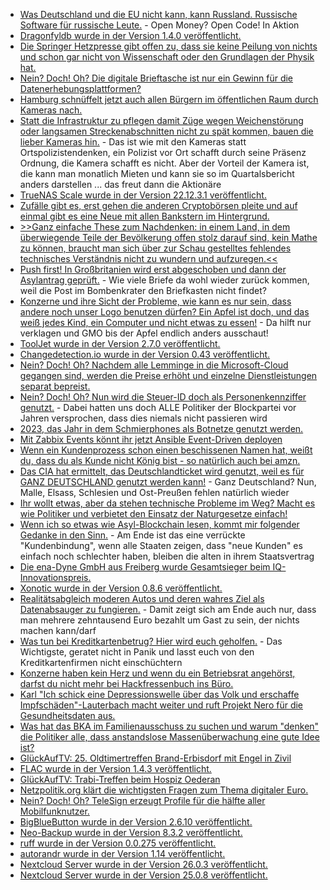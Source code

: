 * [Was Deutschland und die EU nicht kann, kann Russland. Russische Software für russische Leute.](http://blog.fefe.de/?ts=9a7189c3) - Open Money? Open Code! In Aktion
* [Dragonfyldb wurde in der Version 1.4.0 veröffentlicht.](https://github.com/dragonflydb/dragonfly/releases/tag/v1.4.0)
* [Die Springer Hetzpresse gibt offen zu, dass sie keine Peilung von nichts und schon gar nicht von Wissenschaft oder den Grundlagen der Physik hat.](http://blog.fefe.de/?ts=9a6e651f)
* [Nein? Doch! Oh? Die digitale Brieftasche ist nur ein Gewinn für die Datenerhebungsplattformen?](https://netzpolitik.org/2023/eidas-reform-digitale-brieftasche-birgt-beispielloses-risiko-fuer-die-privatsphaere/)
* [Hamburg schnüffelt jetzt auch allen Bürgern im öffentlichen Raum durch Kameras nach.](https://netzpolitik.org/2023/intelligente-videoueberwachung-polizei-hamburg-will-ab-juli-verhalten-automatisch-scannen/)
* [Statt die Infrastruktur zu pflegen damit Züge wegen Weichenstörung oder langsamen Streckenabschnitten nicht zu spät kommen, bauen die lieber Kameras hin.](https://www.linux-magazin.de/news/ki-gegen-verspaetungen/) - Das ist wie mit den Kameras statt Ortspolizistendenken, ein Polizist vor Ort schafft durch seine Präsenz Ordnung, die Kamera schafft es nicht. Aber der Vorteil der Kamera ist, die kann man monatlich Mieten und kann sie so im Quartalsbericht anders darstellen ... das freut dann die Aktionäre
* [TrueNAS Scale wurde in der Version 22.12.3.1 veröffentlicht.](https://github.com/truenas/documentation/releases/tag/TS22.12.3.1)
* [Zufälle gibt es, erst gehen die anderen Cryptobörsen pleite und auf einmal gibt es eine Neue mit allen Bankstern im Hintergrund.](http://blog.fefe.de/?ts=9a6f32df)
* [>>Ganz einfache These zum Nachdenken: in einem Land, in dem überwiegende Teile der Bevölkerung offen stolz darauf sind, kein Mathe zu können, braucht man sich über zur Schau gestelltes fehlendes technisches Verständnis nicht zu wundern und aufzuregen.<<](http://blog.fefe.de/?ts=9a6fbf53)
* [Push first! In Großbritanien wird erst abgeschoben und dann der Asylantrag geprüft.](http://blog.fefe.de/?ts=9a6fa2d4) - Wie viele Briefe da wohl wieder zurück kommen, weil die Post im Bombenkrater den Briefkasten nicht findet?
* [Konzerne und ihre Sicht der Probleme, wie kann es nur sein, dass andere noch unser Logo benutzen dürfen? Ein Apfel ist doch, und das weiß jedes Kind, ein Computer und nicht etwas zu essen!](https://www.borncity.com/blog/2023/06/20/apple-versucht-apfel-logo-von-111-jahre-altem-schweizer-obstverband-zu-kapern/) - Da hilft nur verklagen und GMO bis der Apfel endlich anders ausschaut!
* [ToolJet wurde in der Version 2.7.0 veröffentlicht.](https://github.com/ToolJet/ToolJet/releases/tag/v2.7.0)
* [Changedetection.io wurde in der Version 0.43 veröffentlicht.](https://github.com/dgtlmoon/changedetection.io/releases/tag/0.43)
* [Nein? Doch! Oh? Nachdem alle Lemminge in die Microsoft-Cloud gegangen sind, werden die Preise erhöht und einzelne Dienstleistungen separat bepreist.](https://www.borncity.com/blog/2023/06/22/microsoft-verlangt-zustzliche-lizenzen-fr-planner-und-to-do-beim-auditing/)
* [Nein? Doch! Oh? Nun wird die Steuer-ID doch als Personenkennziffer genutzt.](https://netzpolitik.org/2023/registermodernisierung-ampel-wird-steuer-id-als-personenkennziffer-nutzen/) - Dabei hatten uns doch ALLE Politiker der Blockpartei vor Jahren versprochen, dass dies niemals nicht passieren wird
* [2023, das Jahr in dem Schmierphones als Botnetze genutzt werden.](https://tarnkappe.info/artikel/cyberangriff/swingvpn-macht-android-handys-zum-teil-eines-botnets-276405.html)
* [Mit Zabbix Events könnt ihr jetzt Ansible Event-Driven deployen](https://blog.zabbix.com/forward-zabbix-events-to-event-driven-ansible-and-automate-your-workflows/25893/)
* [Wenn ein Kundenprozess schon einen beschissenen Namen hat, weißt du, dass du als Kunde nicht König bist - so natürlich auch bei amzn.](http://blog.fefe.de/?ts=9a6aeecb)
* [Das CIA hat ermittelt, das Deutschlandticket wird genutzt, weil es für GANZ DEUTSCHLAND genutzt werden kann!](http://blog.fefe.de/?ts=9a6aec42) - Ganz Deutschland? Nun, Malle, Elsass, Schlesien und Ost-Preußen fehlen natürlich wieder
* [Ihr wollt etwas, aber da stehen technische Probleme im Weg? Macht es wie Politiker und verbietet den Einsatz der Naturgesetze einfach!](http://blog.fefe.de/?ts=9a6aeccb)
* [Wenn ich so etwas wie Asyl-Blockchain lesen, kommt mir folgender Gedanke in den Sinn.](https://netzpolitik.org/2023/bamf-die-asyl-blockchain-wird-immer-laenger/) - Am Ende ist das eine verrückte "Kundenbindung", wenn alle Staaten zeigen, dass "neue Kunden" es einfach noch schlechter haben, bleiben die alten in ihrem Staatsvertrag
* [Die ena-Dyne GmbH aus Freiberg wurde Gesamtsieger beim IQ-Innovationspreis.](https://www.mdr.de/video/mdr-videos/a/video-732604.html)
* [Xonotic wurde in der Version 0.8.6 veröffentlicht.](https://www.phoronix.com/news/Xonotic-0.8.6-Released)
* [Realitätsabgleich moderen Autos und deren wahres Ziel als Datenabsauger zu fungieren.](https://netzpolitik.org/2023/crowd-recherche-wir-wollen-wissen-was-autohersteller-ueber-moderne-autos-speichern/) - Damit zeigt sich am Ende auch nur, dass man mehrere zehntausend Euro bezahlt um Gast zu sein, der nichts machen kann/darf
* [Was tun bei Kreditkartenbetrug? Hier wird euch geholfen.](https://tarnkappe.info/artikel/it-sicherheit/online-betrug/du-bist-opfer-von-kreditkartenbetrug-was-tun-wir-helfen-dir-276424.html) - Das Wichtigste, geratet nicht in Panik und lasst euch von den Kreditkartenfirmen nicht einschüchtern
* [Konzerne haben kein Herz und wenn du ein Betriebsrat angehörst, darfst du nicht mehr bei Hackfressenbuch ins Büro.](https://netzpolitik.org/2023/betriebsrat-fuer-content-moderation-arbeitgeber-will-wahlvorstand-nicht-ins-buero-lassen/)
* [Karl "Ich schick eine Depressionswelle über das Volk und erschaffe Impfschäden"-Lauterbach macht weiter und ruft Projekt Nero für die Gesundheitsdaten aus.](https://netzpolitik.org/2023/gesundheitsdaten-opt-out-digitalisierung-ohne-ruecksicht-auf-versicherte/)
* [Was hat das BKA im Familienausschuss zu suchen und warum "denken" die Politiker alle, dass anstandslose Massenüberwachung eine gute Idee ist?](https://netzpolitik.org/2023/fachgespraech-im-familienausschuss-immer-wieder-vorratsdatenspeicherung/)
* [GlückAufTV:  25. Oldtimertreffen Brand-Erbisdorf mit Engel in Zivil](https://www.youtube.com/watch?v=XTBxqD-Q4gk)
* [FLAC wurde in der Version 1.4.3 veröffentlicht.](https://www.phoronix.com/news/FLAC-1.4.3)
* [GlückAufTV: Trabi-Treffen beim Hospiz Oederan](https://www.youtube.com/watch?v=s_MNFyv0BDQ)
* [Netzpolitik.org klärt die wichtigsten Fragen zum Thema digitaler Euro.](https://netzpolitik.org/2023/geleakter-entwurf-so-anonym-wird-der-digitale-euro/)
* [Nein? Doch! Oh? TeleSign erzeugt Profile für die hälfte aller Mobilfunknutzer.](https://noyb.eu/en/telesign-profiles-half-worlds-phone-users)
* [BigBlueButton wurde in der Version 2.6.10 veröffentlicht.](https://github.com/bigbluebutton/bigbluebutton/releases/tag/v2.6.10)
* [Neo-Backup wurde in der Version 8.3.2 veröffentlicht.](https://github.com/NeoApplications/Neo-Backup/releases/tag/8.3.2)
* [ruff wurde in der Version 0.0.275 veröffentlicht.](https://github.com/astral-sh/ruff/releases/tag/v0.0.275)
* [autorandr wurde in der Version 1.14 veröffentlicht.](https://github.com/phillipberndt/autorandr/releases/tag/1.14)
* [Nextcloud Server wurde in der Version 26.0.3 veröffentlicht.](https://github.com/nextcloud/server/releases/tag/v26.0.3)
* [Nextcloud Server wurde in der Version 25.0.8 veröffentlicht.](https://github.com/nextcloud/server/releases/tag/v25.0.8)

